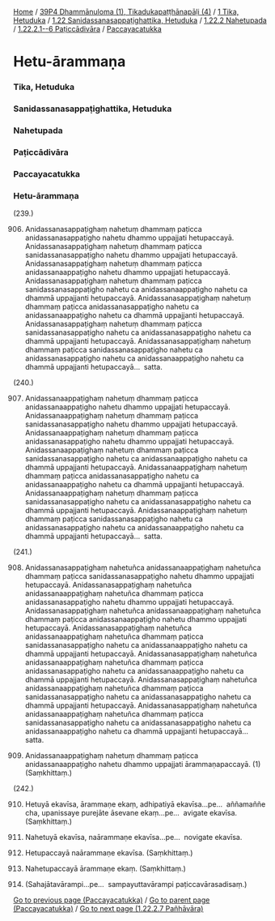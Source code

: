 
[Home](/) / [39P4 Dhammānuloma (1), Tikadukapaṭṭhānapāḷi (4)](../../../../../../39P4.md) / [1 Tika, Hetuduka](../../../../../1.md) / [1.22 Sanidassanasappaṭighattika, Hetuduka](../../../../1.22.md) / [1.22.2 Nahetupada](../../../1.22.2.md) / [1.22.2.1--6 Paṭiccādivāra](../../1.22.2.1--6.md) / [Paccayacatukka](../Paccayacatukka.md)

# Hetu-ārammaṇa

### Tika, Hetuduka

### Sanidassanasappaṭighattika, Hetuduka

### Nahetupada

### Paṭiccādivāra

### Paccayacatukka

### Hetu-ārammaṇa

(239.)

906. Anidassanasappaṭighaṃ nahetuṃ dhammaṃ paṭicca anidassanasappaṭigho nahetu dhammo uppajjati hetupaccayā. Anidassanasappaṭighaṃ nahetuṃ dhammaṃ paṭicca sanidassanasappaṭigho nahetu dhammo uppajjati hetupaccayā. Anidassanasappaṭighaṃ nahetuṃ dhammaṃ paṭicca anidassanaappaṭigho nahetu dhammo uppajjati hetupaccayā. Anidassanasappaṭighaṃ nahetuṃ dhammaṃ paṭicca sanidassanasappaṭigho nahetu ca anidassanaappaṭigho nahetu ca dhammā uppajjanti hetupaccayā. Anidassanasappaṭighaṃ nahetuṃ dhammaṃ paṭicca anidassanasappaṭigho nahetu ca anidassanaappaṭigho nahetu ca dhammā uppajjanti hetupaccayā. Anidassanasappaṭighaṃ nahetuṃ dhammaṃ paṭicca sanidassanasappaṭigho nahetu ca anidassanasappaṭigho nahetu ca dhammā uppajjanti hetupaccayā. Anidassanasappaṭighaṃ nahetuṃ dhammaṃ paṭicca sanidassanasappaṭigho nahetu ca anidassanasappaṭigho nahetu ca anidassanaappaṭigho nahetu ca dhammā uppajjanti hetupaccayā…  satta.

(240.)

907. Anidassanaappaṭighaṃ nahetuṃ dhammaṃ paṭicca anidassanaappaṭigho nahetu dhammo uppajjati hetupaccayā. Anidassanaappaṭighaṃ nahetuṃ dhammaṃ paṭicca sanidassanasappaṭigho nahetu dhammo uppajjati hetupaccayā. Anidassanaappaṭighaṃ nahetuṃ dhammaṃ paṭicca anidassanasappaṭigho nahetu dhammo uppajjati hetupaccayā. Anidassanaappaṭighaṃ nahetuṃ dhammaṃ paṭicca sanidassanasappaṭigho nahetu ca anidassanaappaṭigho nahetu ca dhammā uppajjanti hetupaccayā. Anidassanaappaṭighaṃ nahetuṃ dhammaṃ paṭicca anidassanasappaṭigho nahetu ca anidassanaappaṭigho nahetu ca dhammā uppajjanti hetupaccayā. Anidassanaappaṭighaṃ nahetuṃ dhammaṃ paṭicca sanidassanasappaṭigho nahetu ca anidassanasappaṭigho nahetu ca dhammā uppajjanti hetupaccayā. Anidassanaappaṭighaṃ nahetuṃ dhammaṃ paṭicca sanidassanasappaṭigho nahetu ca anidassanasappaṭigho nahetu ca anidassanaappaṭigho nahetu ca dhammā uppajjanti hetupaccayā…  satta.

(241.)

908. Anidassanasappaṭighaṃ nahetuñca anidassanaappaṭighaṃ nahetuñca dhammaṃ paṭicca sanidassanasappaṭigho nahetu dhammo uppajjati hetupaccayā. Anidassanasappaṭighaṃ nahetuñca anidassanaappaṭighaṃ nahetuñca dhammaṃ paṭicca anidassanasappaṭigho nahetu dhammo uppajjati hetupaccayā. Anidassanasappaṭighaṃ nahetuñca anidassanaappaṭighaṃ nahetuñca dhammaṃ paṭicca anidassanaappaṭigho nahetu dhammo uppajjati hetupaccayā. Anidassanasappaṭighaṃ nahetuñca anidassanaappaṭighaṃ nahetuñca dhammaṃ paṭicca sanidassanasappaṭigho nahetu ca anidassanaappaṭigho nahetu ca dhammā uppajjanti hetupaccayā. Anidassanasappaṭighaṃ nahetuñca anidassanaappaṭighaṃ nahetuñca dhammaṃ paṭicca anidassanasappaṭigho nahetu ca anidassanaappaṭigho nahetu ca dhammā uppajjanti hetupaccayā. Anidassanasappaṭighaṃ nahetuñca anidassanaappaṭighaṃ nahetuñca dhammaṃ paṭicca sanidassanasappaṭigho nahetu ca anidassanasappaṭigho nahetu ca dhammā uppajjanti hetupaccayā. Anidassanasappaṭighaṃ nahetuñca anidassanaappaṭighaṃ nahetuñca dhammaṃ paṭicca sanidassanasappaṭigho nahetu ca anidassanasappaṭigho nahetu ca anidassanaappaṭigho nahetu ca dhammā uppajjanti hetupaccayā…  satta.

909. Anidassanaappaṭighaṃ nahetuṃ dhammaṃ paṭicca anidassanaappaṭigho nahetu dhammo uppajjati ārammaṇapaccayā. (1) (Saṃkhittaṃ.)

(242.)

910. Hetuyā ekavīsa, ārammaṇe ekaṃ, adhipatiyā ekavīsa…pe…  aññamaññe cha, upanissaye purejāte āsevane ekaṃ…pe…  avigate ekavīsa. (Saṃkhittaṃ.)

911. Nahetuyā ekavīsa, naārammaṇe ekavīsa…pe…  novigate ekavīsa.

912. Hetupaccayā naārammaṇe ekavīsa. (Saṃkhittaṃ.)

913. Nahetupaccayā ārammaṇe ekaṃ. (Saṃkhittaṃ.)

914. (Sahajātavārampi…pe…  sampayuttavārampi paṭiccavārasadisaṃ.)

[Go to previous page (Paccayacatukka)](../Paccayacatukka.md) / [Go to parent page (Paccayacatukka)](../Paccayacatukka.md) / [Go to next page (1.22.2.7 Pañhāvāra)](../../1.22.2.7.md)


